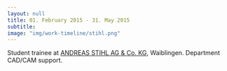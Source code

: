 ```yaml
---
layout: null
title: 01. February 2015 - 31. May 2015
subtitle:
image: "img/work-timeline/stihl.png"
---
```

Student trainee at [ANDREAS STIHL AG & Co. KG](https://www.stihl.com/index.aspx), Waiblingen. Department CAD/CAM support.

<!--
- Analyse bestehender CAD-Daten in Creo Parametric
- Implementierung dieser Daten in SolidWorks inklusieve PDM-System DB-Works auf Grundlagen der internen Nummernlogik
-->